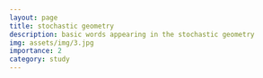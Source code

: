 ```yaml
---
layout: page
title: stochastic geometry
description: basic words appearing in the stochastic geometry
img: assets/img/3.jpg
importance: 2
category: study
---
```



